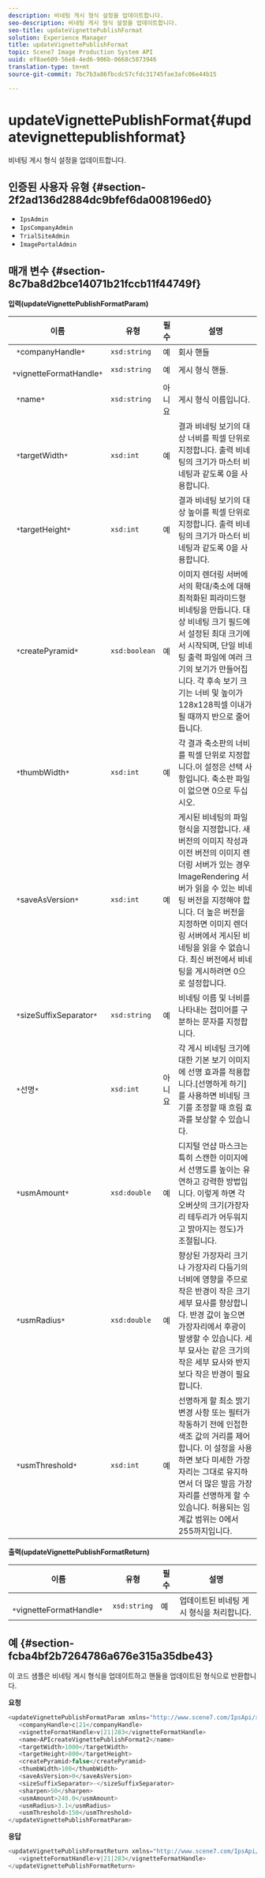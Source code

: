 ```yaml
---
description: 비네팅 게시 형식 설정을 업데이트합니다.
seo-description: 비네팅 게시 형식 설정을 업데이트합니다.
seo-title: updateVignettePublishFormat
solution: Experience Manager
title: updateVignettePublishFormat
topic: Scene7 Image Production System API
uuid: ef8ae609-56e8-4ed6-906b-0668c5873946
translation-type: tm+mt
source-git-commit: 7bc7b3a86fbcdc57cfdc31745fae3afc06e44b15

---
```



# updateVignettePublishFormat{#updatevignettepublishformat}

비네팅 게시 형식 설정을 업데이트합니다.

## 인증된 사용자 유형 {#section-2f2ad136d2884dc9bfef6da008196ed0}

* `IpsAdmin`
* `IpsCompanyAdmin`
* `TrialSiteAdmin`
* `ImagePortalAdmin`

## 매개 변수 {#section-8c7ba8d2bce14071b21fccb11f44749f}

**입력(updateVignettePublishFormatParam)**

| 이름 | 유형 | 필수 | 설명 |
|---|---|---|---|
| ` *`companyHandle`*` | `xsd:string` | 예 | 회사 핸들 |
| ` *`vignetteFormatHandle`*` | `xsd:string` | 예 | 게시 형식 핸들. |
| ` *`name`*` | `xsd:string` | 아니요 | 게시 형식 이름입니다. |
| ` *`targetWidth`*` | `xsd:int` | 예 | 결과 비네팅 보기의 대상 너비를 픽셀 단위로 지정합니다. 출력 비네팅의 크기가 마스터 비네팅과 같도록 0을 사용합니다. |
| ` *`targetHeight`*` | `xsd:int` | 예 | 결과 비네팅 보기의 대상 높이를 픽셀 단위로 지정합니다. 출력 비네팅의 크기가 마스터 비네팅과 같도록 0을 사용합니다. |
| ` *`createPyramid`*` | `xsd:boolean` | 예 | 이미지 렌더링 서버에서의 확대/축소에 대해 최적화된 피라미드형 비네팅을 만듭니다. 대상 비네팅 크기 필드에서 설정된 최대 크기에서 시작되며, 단일 비네팅 출력 파일에 여러 크기의 보기가 만들어집니다. 각 후속 보기 크기는 너비 및 높이가 128x128픽셀 이내가 될 때까지 반으로 줄어듭니다. |
| ` *`thumbWidth`*` | `xsd:int` | 예 | 각 결과 축소판의 너비를 픽셀 단위로 지정합니다.이 설정은 선택 사항입니다. 축소판 파일이 없으면 0으로 두십시오. |
| ` *`saveAsVersion`*` | `xsd:int` | 예 | 게시된 비네팅의 파일 형식을 지정합니다. 새 버전의 이미지 작성과 이전 버전의 이미지 렌더링 서버가 있는 경우 ImageRendering 서버가 읽을 수 있는 비네팅 버전을 지정해야 합니다. 더 높은 버전을 지정하면 이미지 렌더링 서버에서 게시된 비네팅을 읽을 수 없습니다. 최신 버전에서 비네팅을 게시하려면 0으로 설정합니다. |
| ` *`sizeSuffixSeparator`*` | `xsd:string` | 예 | 비네팅 이름 및 너비를 나타내는 접미어를 구분하는 문자를 지정합니다. |
| ` *`선명`*` | `xsd:int` | 아니요 | 각 게시 비네팅 크기에 대한 기본 보기 이미지에 선명 효과를 적용합니다.[선명하게 하기]를 사용하면 비네팅 크기를 조정할 때 흐림 효과를 보상할 수 있습니다. |
| ` *`usmAmount`*` | `xsd:double` | 예 | 디지털 언샵 마스크는 특히 스캔한 이미지에서 선명도를 높이는 유연하고 강력한 방법입니다. 이렇게 하면 각 오버샷의 크기(가장자리 테두리가 어두워지고 밝아지는 정도)가 조절됩니다. |
| ` *`usmRadius`*` | `xsd:double` | 예 | 향상된 가장자리 크기나 가장자리 다듬기의 너비에 영향을 주므로 작은 반경이 작은 크기 세부 묘사를 향상합니다. 반경 값이 높으면 가장자리에서 후광이 발생할 수 있습니다. 세부 묘사는 같은 크기의 작은 세부 묘사와 반지보다 작은 반경이 필요합니다. |
| ` *`usmThreshold`*` | `xsd:int` | 예 | 선명하게 할 최소 밝기 변경 사항 또는 필터가 작동하기 전에 인접한 색조 값의 거리를 제어합니다. 이 설정을 사용하면 보다 미세한 가장자리는 그대로 유지하면서 더 많은 발음 가장자리를 선명하게 할 수 있습니다. 허용되는 임계값 범위는 0에서 255까지입니다. |

**출력(updateVignettePublishFormatReturn)**

| 이름 | 유형 | 필수 | 설명 |
|---|---|---|---|
| ` *`vignetteFormatHandle`*` | `xsd:string` | 예 | 업데이트된 비네팅 게시 형식을 처리합니다. |

## 예 {#section-fcba4bf2b7264786a676e315a35dbe43}

이 코드 샘플은 비네팅 게시 형식을 업데이트하고 핸들을 업데이트된 형식으로 반환합니다.

**요청**

```java
<updateVignettePublishFormatParam xmlns="http://www.scene7.com/IpsApi/xsd/2008-01-15">
   <companyHandle>c|21</companyHandle>
   <vignetteFormatHandle>v|21|283</vignetteFormatHandle>
   <name>APIcreateVignettePublishFormat2</name>
   <targetWidth>1000</targetWidth>
   <targetHeight>800</targetHeight>
   <createPyramid>false</createPyramid>
   <thumbWidth>100</thumbWidth>
   <saveAsVersion>0</saveAsVersion>
   <sizeSuffixSeparator>-</sizeSuffixSeparator>
   <sharpen>50</sharpen>
   <usmAmount>240.0</usmAmount>
   <usmRadius>3.1</usmRadius>
   <usmThreshold>150</usmThreshold>
</updateVignettePublishFormatParam>
```

**응답**

```java
<updateVignettePublishFormatReturn xmlns="http://www.scene7.com/IpsApi/xsd/2008-01-15">
   <vignetteFormatHandle>v|21|283</vignetteFormatHandle>
</updateVignettePublishFormatReturn>
```

